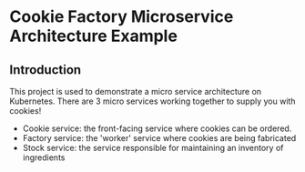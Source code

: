Cookie Factory Microservice Architecture Example
================================================

Introduction
------------

This project is used to demonstrate a micro service architecture on Kubernetes. There are 3 micro services working 
together to supply you with cookies!

* Cookie service: the front-facing service where cookies can be ordered.
* Factory service: the 'worker' service where cookies are being fabricated
* Stock service: the service responsible for maintaining an inventory of ingredients

